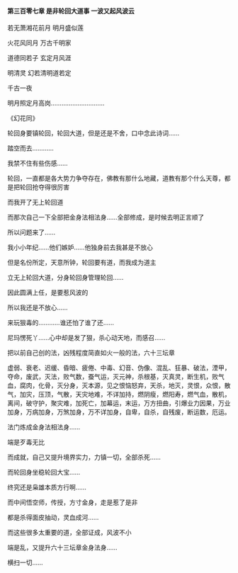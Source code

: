 #### 第三百零七章 是非轮回大道事 一波又起风波云

若无萧湘花前月
明月盛似莲

火花风同月
万古千明家

道德同若子
玄定月风涯

明清灵
幻若清明道若定

千古一夜

明月照定月高岗…………………………

《幻花同》


轮回身要镇轮回，轮回大道，但是还是不舍，口中念此诗词……

踏空而去…………

我禁不住有些伤感……

轮回，一直都是各大势力争夺存在，佛教有那什么地藏，道教有那个什么天尊，都是把轮回抢夺得很厉害

而我开了无上轮回道

而那次自己一下全部把金身法相法身……全部修成，是时候去明正言顺了

所以问题来了……

我小小年纪……他们嫉妒……他独身前去我甚是不放心

但是名份所定，天意所钟，轮回要有道，而我成为道主

立无上轮回大道，分身轮回身管理轮回……

因此圆满上任，是要惹风波的

所以我还是不放心……

来玩狠毒的…………谁还怕了谁了还……

尼玛愣死丫……心中却是发了狠，杀心动天地，而感召……

把以前自己创的法，凶残程度简直如火一般的法，六十三坛章


虚弱、衰老、迟缓、昏暗、疲倦、中毒、幻音、伪像、混乱、狂暴、破法，湮甲，
夺命，废武，灭法，败气数，蚕气运，灭元神，杀根基，灭真灵，断生机，败气血，腐肉，化骨，灭分身，灭本源，见之恨恼怒弃，天杀，地灭，灵恨，众恨，散气，加灾，压顶，气散，天灾地难，不详加持，燃阴瘦，燃阳寿，燃气血，散机，离间，破守护，聚灾难，加死亡，加幕运，末运，万方扭曲，引爆业力因果，万业加身，万病加身，万煞加身，万不详加身，自卑，自杀，自残废，断运数，厄运。


法门炼成金身法相法身……

端是歹毒无比

而成就，自己又提升境界实力，力镇一切，全部杀死……

而轮回身坐稳轮回大宝……

终究还是枭雄本质方行啊……

而中间悟空师，传授，方寸金身，走是惹了是非


都是杀得面皮抽动，灵血成河……

而这些很多太重要的道，全部证成，风波不小

端是乱，又提升六十三坛章金身法身……

横扫一切……

